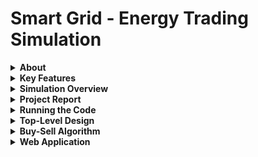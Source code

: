 # Smart Grid - Energy Trading Simulation

<details>
<summary><strong>About</strong></summary>

In the rapidly advancing field of energy management, our Smart Grid project explores the integration of renewable energy with intelligent grid systems. The project focuses on optimizing the trading and storage of energy between an off-grid solar system and an external energy grid. By leveraging machine learning, optimization algorithms, and modern web technologies, this project aims to create a highly efficient and sustainable energy management system.

</details>

<details>
<summary><strong>Key Features</strong></summary>

- **Internal Solar Array:** The smart grid is powered by an internal solar array, which serves as the primary renewable energy source. This array plays a crucial role in reducing reliance on external energy sources.

- **Machine Learning Predictive Models:** Custom neural networks, developed using genetic algorithms, are employed to predict energy production, consumption patterns, and market prices. These models help in making informed decisions about energy trading.

- **Optimization Algorithms:** The project incorporates Mixed Integer Linear Programming (MILP) and MPPT (Maximum Power Point Tracking) techniques to optimize decisions on energy storage, usage, buying, and selling. The system recalibrates in real-time to maximize economic efficiency.

- **Microcontroller Management:** The smart grid system utilizes six microcontrollers—three dedicated to managing load usage and three for controlling energy flow through a Switched-Mode Power Supply (SMPS) module. This setup allows for precise control of energy distribution within the grid.

- **Web Application:** A React.js web application provides a user-friendly interface for monitoring and managing the smart grid. The dashboard displays real-time data on energy trading decisions, storage levels, and financial performance.

- **Cloud Integration:** The project features a robust AWS infrastructure with DynamoDB for data storage and API endpoints that connect solar grid hardware via Raspberry Pis. This setup ensures seamless integration and efficient data exchange between the hardware and the cloud.

</details>

<details>
<summary><strong>Simulation Overview</strong></summary>

The smart grid model simulates a single day, with each simulated minute represented by a 5-minute interval. This granularity allows for detailed analysis and optimization of energy flows throughout the day. The system continuously updates its predictions and optimizations to reflect real-time conditions.

</details>

<details>
<summary><strong>Project Report</strong></summary>

The accompanying project report provides a comprehensive overview of the system's design, implementation, and performance. It details the development process, the challenges faced, and the solutions devised to create an efficient and scalable smart grid system. The report also includes an analysis of the system's performance, demonstrating the effectiveness of the machine learning models and optimization algorithms in managing energy trading and storage.

</details>

<details>
<summary><strong>Running the Code</strong></summary>

To run the project, install all required dependencies using:

```bash
pip install -r requirements.txt
```

This will set up the environment needed to execute the smart grid simulation and web application.

</details>

<details>
<summary><strong>Top-Level Design</strong></summary>

The top-level design of the smart grid system is visualized in the following diagram:

![Top-Level Design](https://github.com/SamuelKhoo2003/SmartGrid/blob/main/images/TopLevel.drawio.png)

This diagram illustrates the key components of the system, including the solar array, microcontrollers, SMPS module, and the cloud integration.

</details>

<details>
<summary><strong>Buy-Sell Algorithm</strong></summary>

### Machine Learning Predictions

A custom genetic algorithm was developed to train a population of neural networks for predicting buy prices, sell prices, and energy demand. The algorithm selects the best-performing neural networks based on a fitness score derived from the reciprocal of the mean squared error. Over multiple epochs, the algorithm evolves the neural networks through processes such as crossover and mutation, optimizing them for accurate predictions.

### Optimization

The optimization process is driven by a Coin and Branch or Cut (CBC) solver, a Mixed Integer Linear Programming (MILP) library. The solver maximizes profit by making optimal decisions on energy trading over a prediction window of 60 ticks. The system recalibrates at each tick to ensure that decisions are based on the most recent data.

</details>

<details>
<summary><strong>Web Application</strong></summary>

### Dashboard

The web application's dashboard provides real-time insights into the smart grid's operations. It displays key metrics such as whether the system is buying or selling energy, historical storage data, and a comparison of the MILP algorithm's performance against a naive solution.

### Consumption and Finance Pages

The web application also features detailed pages for monitoring energy consumption and financial performance, providing users with a comprehensive view of the smart grid's efficiency and profitability.

### Demo

A live demo of the web application can be accessed [here](#) (Insert the actual URL).

</details>

